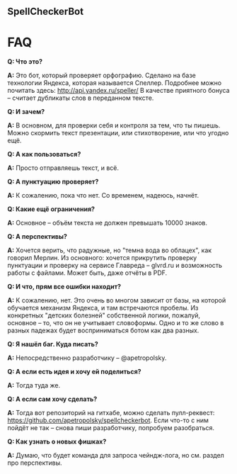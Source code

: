 ## SpellCheckerBot

FAQ
===
<b>Q: Что это?</b>

<b>A:</b> Это бот, который проверяет орфографию. Сделано на базе технологии Яндекса, которая называется Спеллер. Подробнее можно почитать здесь: http://api.yandex.ru/speller/
В качестве приятного бонуса – считает дубликаты слов в переданном тексте.

<b>Q: И зачем?</b>

<b>A:</b> В основном, для проверки себя и контроля за тем, что ты пишешь. Можно скормить текст презентации, или стихотворение, или что угодно ещё.

<b>Q: А как пользоваться?</b>

<b>A:</b> Просто отправляешь текст, и всё. 

<b>Q: А пунктуацию проверяет?</b>

<b>A:</b> К сожалению, пока что нет. Со временем, надеюсь, начнёт. 

<b>Q: Какие ещё ограничения?</b>

<b>A:</b> Основное – объём текста не должен превышать 10000 знаков.

<b>Q: А перспективы?</b>

<b>A:</b> Хочется верить, что радужные, но "темна вода во облацех", как говорил Мерлин. Из основного: хочется прикрутить проверку пунктуации и 
проверку на сервисе Главреда – glvrd.ru и возможность работы с файлами. Может быть, даже отчёты в PDF. 

<b>Q: И что, прям все ошибки находит?</b>

<b>A:</b> К сожалению, нет. Это очень во многом зависит от базы, на которой обучается механизм Яндекса, и там встречаются пробелы. Из конкретных "детских болезней" 
собственной логики, пожалуй, основное – то, что он не учитывает словоформы. Одно и то же слово в разных падежах будет восприниматься ботом как два разных.

<b>Q: Я нашёл баг. Куда писать?</b>

<b>A:</b> Непосредственно разработчику – @apetropolsky.

<b>Q: А если есть идея и хочу ей поделиться?</b>

<b>A:</b> Тогда туда же.

<b>Q: А если сам хочу сделать?</b>

<b>A:</b> Тогда вот репозиторий на гитхабе, можно сделать пулл-реквест: https://github.com/apetropolsky/spellcheckerbot. Если что-то с ним пойдёт не так – снова пиши разработчику, попробуем разобраться. 

<b>Q: Как узнать о новых фишках?</b>

<b>A:</b> Думаю, что будет команда для запроса чейндж-лога, но см. раздел про перспективы. 
 
 